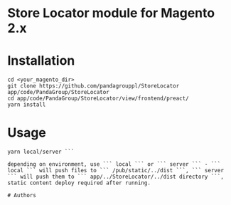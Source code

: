 # Store Locator module for Magento 2.x

# Installation
```
cd <your_magento_dir>
git clone https://github.com/pandagrouppl/StoreLocator app/code/PandaGroup/StoreLocator
cd app/code/PandaGroup/StoreLocator/view/frontend/preact/
yarn install
```
# Usage
```cd app/code/PandaGroup/StoreLocator/view/frontend/preact/
yarn local/server ```

depending on environment, use ``` local ``` or ``` server ``` - ``` local ``` will push files to ``` /pub/static/../dist ```, ``` server ``` will push them to ``` app/../StoreLocator/../dist directory ```, static content deploy required after running.

# Authors
